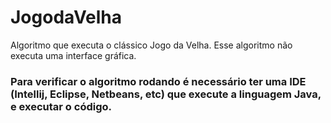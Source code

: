 # JogodaVelha
Algoritmo que executa o clássico Jogo da Velha.
Esse algoritmo não executa uma interface gráfica.

### Para verificar o algoritmo rodando é necessário ter uma IDE (Intellij, Eclipse, Netbeans, etc) que execute a linguagem Java, e executar o código.
